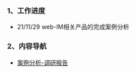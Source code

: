 ### 1、工作进度
* 21/11/29 web-IM相关产品的完成案例分析

### 2、内容导航
* [案例分析-调研报告](https://github.com/547173318/web-IM/blob/main/beforeCoding/%E6%A1%88%E4%BE%8B%E5%88%86%E6%9E%90-%E8%B0%83%E7%A0%94%E6%8A%A5%E5%91%8A.docx)
